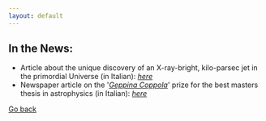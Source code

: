 ```yaml
---
layout: default
---
```


## In the News:
- Article about the unique discovery of an X-ray-bright, kilo-parsec jet in the primordial Universe (in Italian): *[here](https://www.media.inaf.it/2022/03/11/pso-j0309-ic-cmb/)*
- Newspaper article on the '*[Geppina Coppola](https://www.associazionegeppinacoppola.it/premio-gc/)*' prize for the best masters thesis in astrophysics (in Italian): *[here](https://www.ilroma.net/news/cultura/232960/premio-scientifico-geppina-coppola-ecco-i-vincitori.html)*

[Go back](./)

